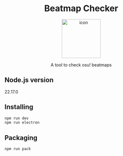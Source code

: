 <div align="center">
  <h1>Beatmap Checker</h1>
	<img src="electron/assets/icon.ico" loading="eager" width="128" height="128" alt="icon"/>
	<p>A tool to check osu! beatmaps</p>
</div>

## Node.js version

22.17.0

## Installing

```bash
npm run dev
npm run electron
```

## Packaging

```bash
npm run pack
```